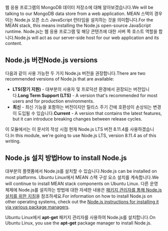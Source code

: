 <span data-ttu-id="b8a36-101">웹 응용 프로그램의 MongoDB 데이터 저장소에 대해 알아보겠습니다.</span><span class="sxs-lookup"><span data-stu-id="b8a36-101">We will be talking to our MongoDB data store from a web application.</span></span> <span data-ttu-id="b8a36-102">MEAN 스택의 경우 이는 Node.js 오픈 소스 JavaScript 런타임을 설치하는 것을 의미합니다.</span><span class="sxs-lookup"><span data-stu-id="b8a36-102">For the MEAN stack, this means installing the Node.js open-source JavaScript runtime.</span></span> <span data-ttu-id="b8a36-103">Node.js는 웹 응용 프로그램 및 해당 콘텐츠에 대한 서버 쪽 호스트 역할을 합니다.</span><span class="sxs-lookup"><span data-stu-id="b8a36-103">Node.js will act as our server-side host for our web application and its content.</span></span>

## <a name="nodejs-versions"></a><span data-ttu-id="b8a36-104">Node.js 버전</span><span class="sxs-lookup"><span data-stu-id="b8a36-104">Node.js versions</span></span>

<span data-ttu-id="b8a36-105">다음과 같이 사용 가능한 두 가지 Node.js 버전을 권장합니다.</span><span class="sxs-lookup"><span data-stu-id="b8a36-105">There are two recommended versions of Node.js that are available:</span></span>

- <span data-ttu-id="b8a36-106">**LTS(장기 지원)** - 대부분의 사용자 및 프로덕션 환경에서 권장되는 버전입니다.</span><span class="sxs-lookup"><span data-stu-id="b8a36-106">**Long Term Support (LTS)** - A version that's recommended for most users and for production environments.</span></span>
- <span data-ttu-id="b8a36-107">**최신** - 최신 기능을 포함하는 버전이지만 릴리스 주기 간에 호환성이 손상되는 변경이 도입될 수 있습니다.</span><span class="sxs-lookup"><span data-stu-id="b8a36-107">**Current** - A version that contains the latest features, but it can introduce breaking changes between release cycles.</span></span>

<span data-ttu-id="b8a36-108">이 모듈에서는 이 문서의 작성 시점 현재 Node.js LTS 버전 8.11.4를 사용하겠습니다.</span><span class="sxs-lookup"><span data-stu-id="b8a36-108">In this module, we're going to use Node.js LTS, version 8.11.4 as of this writing.</span></span>

## <a name="how-to-install-nodejs"></a><span data-ttu-id="b8a36-109">Node.js 설치 방법</span><span class="sxs-lookup"><span data-stu-id="b8a36-109">How to install Node.js</span></span>

<span data-ttu-id="b8a36-110">대부분의 플랫폼에서 Node.js를 설치할 수 있습니다.</span><span class="sxs-lookup"><span data-stu-id="b8a36-110">Node.js can be installed on most platforms.</span></span> <span data-ttu-id="b8a36-111">Ubuntu Linux에서 MEAN 스택 구성 요소 설치를 계속합니다.</span><span class="sxs-lookup"><span data-stu-id="b8a36-111">We will continue to install MEAN stack components on Ubuntu Linux.</span></span> <span data-ttu-id="b8a36-112">다른 운영 체제에 Node.js를 설치하는 방법에 대한 자세한 내용은 [패키지 관리자를 통해 Node.js 설치를 위한 지침](https://nodejs.org/en/download/package-manager/)을 참조하세요.</span><span class="sxs-lookup"><span data-stu-id="b8a36-112">For information on how to install Node.js on other operating systems, check out the [Node.js instructions for installing it via various package managers](https://nodejs.org/en/download/package-manager/).</span></span>

<span data-ttu-id="b8a36-113">Ubuntu Linux에서 **apt-get** 패키지 관리자를 사용하여 Node.js를 설치합니다.</span><span class="sxs-lookup"><span data-stu-id="b8a36-113">On Ubuntu Linux, you use the **apt-get** package manager to install Node.js.</span></span>